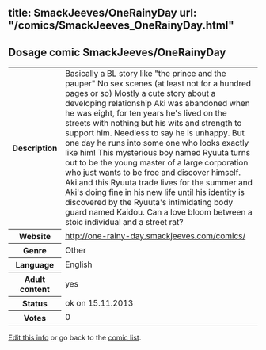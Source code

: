 title: SmackJeeves/OneRainyDay
url: "/comics/SmackJeeves_OneRainyDay.html"
---
Dosage comic SmackJeeves/OneRainyDay
-----------------------------------------

<p id="msg"></p>
<script type="text/javascript">
if (window.location.search === '?edit_info_mail=sent_ok') {
  var elem = document.getElementById("msg");
  elem.innerHTML = 'Edited information sucessfully sent for review, which is usually done daily. Thanks!';
  elem.className = 'ok';
}
</script>
<table class="comicinfo">
<tr>
<th>Description</th><td>Basically a BL story like &quot;the prince and the pauper&quot; No sex scenes (at least not for a hundred pages or so) Mostly a cute story about a developing relationship Aki was abandoned when he was eight, for ten years he's lived on the streets with nothing but his wits and strength to support him. Needless to say he is unhappy. But one day he runs into some one who looks exactly like him! This mysterious boy named Ryuuta turns out to be the young master of a large corporation who just wants to be free and discover himself. Aki and this Ryuuta trade lives for the summer and Aki's doing fine in his new life until his identity is discovered by the Ryuuta's intimidating body guard named Kaidou. Can a love bloom between a stoic individual and a street rat?</td>
</tr>
<tr>
<th>Website</th><td><a href="http://one-rainy-day.smackjeeves.com/comics/">http://one-rainy-day.smackjeeves.com/comics/</a></td>
</tr>
<tr>
<th>Genre</th><td>Other</td>
</tr>
<tr>
<th>Language</th><td>English</td>
</tr>
<tr>
<th>Adult content</th><td>yes</td>
</tr>
<tr>
<th>Status</th><td>ok on 15.11.2013</td>
</tr>
<tr>
<th>Votes</th><td>0</td>
</tr>
</table>

[Edit this info](SmackJeeves_OneRainyDay_edit.html) or go back to the [comic list](../comic-index.html).
